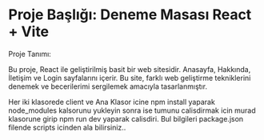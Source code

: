 
# Proje Başlığı: Deneme Masası React + Vite
Proje Tanımı:

Bu proje, React ile geliştirilmiş basit bir web sitesidir. Anasayfa, Hakkında, İletişim ve Login sayfalarını içerir. Bu site, farklı web geliştirme tekniklerini denemek ve becerilerimi sergilemek amacıyla tasarlanmıştır.

Her iki klasorede client ve Ana Klasor icine npm install yaparak node_modules kalsorunu yukleyin sonra ise tumunu calisdirmak icin murad klasorune girip npm run dev yaparak calisdiri. Bul bilgileri package.json filende scripts icinden ala bilirsiniz..
